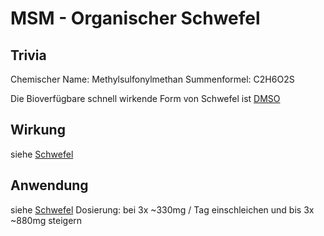 # MSM - Organischer Schwefel 
## Trivia
Chemischer Name: Methylsulfonylmethan
Summenformel: C2H6O2S

Die Bioverfügbare schnell wirkende Form von Schwefel ist [DMSO](../Rezepte%20und%20Anleitungen/DMSO.md)

## Wirkung
siehe [Schwefel](../Elemente%20des%20Periodensystems/Schwefel.md)
## Anwendung
siehe [Schwefel](../Elemente%20des%20Periodensystems/Schwefel.md)
Dosierung: bei 3x ~330mg / Tag einschleichen und bis 3x ~880mg steigern